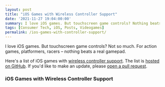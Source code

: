 ```yaml
---
layout: post
title: "iOS Games with Wireless Controller Support"
date: '2021-11-27 19:04:00:00'
summary: I love iOS games. But touchscreen game controls? Nothing beats a real gamepad. Here's a list of iOS games with wireless controller support ...
tags: [Consumer Tech, iOS, Posts, Videogames]
permalink: /ios-games-with-controller-support/
---
```



<script>
$.getJSON( "https://raw.githubusercontent.com/jamesfmackenzie/ios-games-with-controller-support/master/ios-games-with-controller-support.json", function( data ) {
  var items = [];
  $.each( data, function( index, value ) {
	items.push( "<li id='" + index + "'><a href='" + value.url + "' target='_blank'>" + value.title + "</a></li>" );
  });
 
  $( "<ul/>", {
    "class": "my-new-list",
    html: items.join( "" )
  }).appendTo( "article .row" );
});
</script>

I love iOS games. But touchscreen game controls? Not so much. For action games, platformers, racers – nothing beats a real gamepad.

Here's a list of iOS games with <a href="https://support.apple.com/en-us/HT210414" target="_blank">wireless controller support</a>. The list is <a href="https://github.com/jamesfmackenzie/ios-games-with-controller-support" target="_blank">hosted on GitHub</a>. If you'd like to make an update, please <a href="https://guides.github.com/activities/hello-world/#pr" target="_blank">open a pull request</a>.

### iOS Games with Wireless Controller Support


